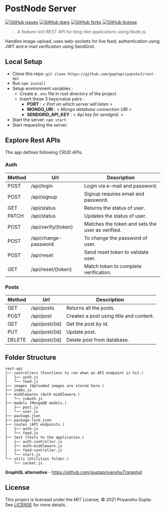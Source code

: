 # PostNode Server

[![GitHub issues](https://img.shields.io/github/issues/guptapriyanshu7/rest-api?style=for-the-badge)](https://github.com/guptapriyanshu7/rest-api/issues)
[![GitHub stars](https://img.shields.io/github/stars/guptapriyanshu7/rest-api?style=for-the-badge)](https://github.com/guptapriyanshu7/rest-api/stargazers)
[![GitHub forks](https://img.shields.io/github/forks/guptapriyanshu7/rest-api?style=for-the-badge)](https://github.com/guptapriyanshu7/rest-api/network)
[![GitHub license](https://img.shields.io/github/license/guptapriyanshu7/rest-api?style=for-the-badge)](https://github.com/guptapriyanshu7/rest-api/blob/main/LICENSE)

> A feature rich REST API for blog-like applications using Node.js.

Handles image-upload, uses web-sockets for live feed, authentication using JWT and e-mail verification using SendGrid.

## Local Setup

- Clone this repo: `git clone https://github.com/guptapriyanshu7/rest-api`
- Run `npm install`
- Setup environment variables :
  - Create a `.env` file in root directory of the project
  - Insert these 3 keys/value pairs :
    - **PORT** : _< Port on which server will listen >_
    - **MONGO_URI** : _< Mongo database connection URI >_
    - **SENDGRID_API_KEY** : _< Api key for sendgrid. >_
- Start the server: `npm start`
- Start requesting the server.

## Explore Rest APIs

The app defines following CRUD APIs.

### Auth

| Method | Url | Description |
| ------ | --- | ----------- |
| POST    | /api/login | Login via e-mail and password. |
| POST   | /api/signup | Signup requires email and password. |
| GET    | /api/status |  Returns the status of user. |
| PATCH    | /api/status |  Updates the status of user. |
| POST    | /api/verify/{token} |  Matches the token and sets the user as verified. |
| POST | /api/change-password | To change the password of user. |
| POST | /api/reset | Send reset token to validate user. |
| GET | /api/reset/{token} | Match token to complete verification. |

### Posts

| Method | Url | Description |
| ------ | --- | ----------- |
| GET    | /api/posts | Returns all the posts. |
| POST   | /api/post | Creates a post using title and content. |
| GET    | /api/post/{id} | Get the post by id. |
| PUT    | /api/post/{id} | Update post. |
| DELETE | /api/post/{id} | Delete post from database. |

## Folder Structure
```
rest-api
├── controllers (Functions to run when an API endpoint is hit.)
│   ├── auth.js
│   └── feed.js
├── images (Uploaded images are stored here.)
├── index.js
├── middlewares (Auth middleware.)
│   └── isAuth.js
├── models (MongoDB models.)
│   ├── post.js
│   └── user.js
├── package.json
├── package-lock.json
├── routes (API endpoints.)
│   ├── auth.js
│   └── feed.js
├── test (Tests to the application.)
│   ├── auth-controller.js
│   ├── auth-middleware.js
│   ├── feed-controller.js
│   └── start.js
└── utils (Utilities folder.)
    └── socket.js
 ```

**GraphQL alternative** - https://github.com/guptapriyanshu7/graphql

## License
This project is licensed under the MIT License, © 2021 Priyanshu Gupta. See [LICENSE](https://github.com/guptapriyanshu7/rest-api/blob/main/LICENSE) for more details.
